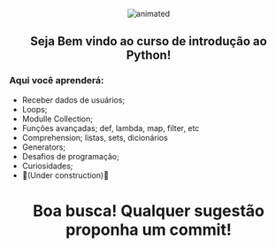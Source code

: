 <p align="center">
  <img src="https://user-images.githubusercontent.com/81690594/130861874-9a5450f3-dcd5-4b31-9ade-df22a3dcd3b8.gif" alt="animated" />
</p>

<h2 align="center"> Seja Bem vindo ao curso de introdução ao Python! </h2>

### Aqui você aprenderá:
  
* Receber dados de usuários;
* Loops;
* Modulle Collection;
* Funções avançadas; def, lambda, map, filter, etc
* Comprehension; listas, sets, dicionários
* Generators;
* Desafios de programação;
* Curiosidades;
* 🚧(Under construction)🚧


<h1 align="center">
  Boa busca! Qualquer sugestão proponha um commit! 
</h1>
